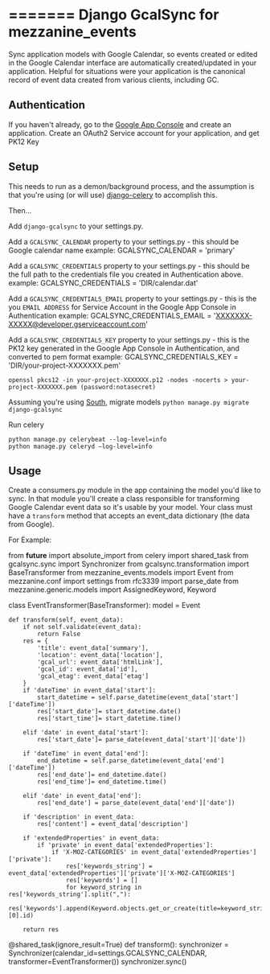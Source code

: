 =======
Django GcalSync for mezzanine_events
=============

Sync application models with Google Calendar, so events created or edited in the Google Calendar interface are automatically created/updated in your application. Helpful for situations were your application is the canonical record of event data created from various clients, including GC.

Authentication
----- 

If you haven't already, go to the [Google App Console](https://code.google.com/apis/console) and create an application. Create an OAuth2 Service account for your application, and get PK12 Key


Setup
-----

This needs to run as a demon/background process, and the assumption is that you're using (or will use) [django-celery](https://github.com/celery/django-celery) to accomplish this. 

Then...

Add `django-gcalsync` to your settings.py. 

Add a `GCALSYNC_CALENDAR` property to your settings.py - this should be Google calendar name
example: GCALSYNC_CALENDAR = 'primary'

Add a `GCALSYNC_CREDENTIALS` property to your settings.py - this should be the full path to the credentials file you created in Authentication above.
example: GCALSYNC_CREDENTIALS = 'DIR/calendar.dat'

Add a `GCALSYNC_CREDENTIALS_EMAIL` property to your settings.py - this is the you `EMAIL ADDRESS` for Service Account in the Google App Console in Authentication
example: GCALSYNC_CREDENTIALS_EMAIL = 'XXXXXXX-XXXXX@developer.gserviceaccount.com'

Add a `GCALSYNC_CREDENTIALS_KEY` property to your settings.py - this is the PK12 key generated in the Google App Console in Authentication, and converted to pem format
example: GCALSYNC_CREDENTIALS_KEY = 'DIR/your-project-XXXXXXX.pem'

    openssl pkcs12 -in your-project-XXXXXXX.p12 -nodes -nocerts > your-project-XXXXXXX.pem (password:notasecret)

Assuming you're using [South](http://south.aeracode.org/), migrate models `python manage.py migrate django-gcalsync`

Run celery

    python manage.py celerybeat --log-level=info
    python manage.py celeryd —log-level=info


Usage
-----

Create a consumers.py module in the app containing the model you'd like to sync. In that module you'll create a class responsible for transforming Google Calendar event data so it's usable by your model. Your class must have a `transform` method that accepts an event_data dictionary (the data from Google).

For Example:

from __future__ import absolute_import
from celery import shared_task
from gcalsync.sync import Synchronizer
from gcalsync.transformation import BaseTransformer
from mezzanine_events.models import Event
from mezzanine.conf import settings
from rfc3339 import parse_date
from mezzanine.generic.models import AssignedKeyword, Keyword


class EventTransformer(BaseTransformer):
    model = Event

    def transform(self, event_data):
        if not self.validate(event_data):
            return False
        res = {
            'title': event_data['summary'],
            'location': event_data['location'],
            'gcal_url': event_data['htmlLink'],
            'gcal_id': event_data['id'],
            'gcal_etag': event_data['etag']
        }
        if 'dateTime' in event_data['start']:
            start_datetime = self.parse_datetime(event_data['start']['dateTime'])
            res['start_date']= start_datetime.date()
            res['start_time']= start_datetime.time()

        elif 'date' in event_data['start']:
            res['start_date']= parse_date(event_data['start']['date'])

        if 'dateTime' in event_data['end']:
            end_datetime = self.parse_datetime(event_data['end']['dateTime'])
            res['end_date']= end_datetime.date()
            res['end_time']= end_datetime.time()

        elif 'date' in event_data['end']:
            res['end_date'] = parse_date(event_data['end']['date'])

        if 'description' in event_data:
            res['content'] = event_data['description']

        if 'extendedProperties' in event_data:
            if 'private' in event_data['extendedProperties']:
                if 'X-MOZ-CATEGORIES' in event_data['extendedProperties']['private']:
                    res['keywords_string'] = event_data['extendedProperties']['private']['X-MOZ-CATEGORIES']
                    res['keywords'] = []
                    for keyword_string in res['keywords_string'].split(","):
                        res['keywords'].append(Keyword.objects.get_or_create(title=keyword_string)[0].id)

        return res

@shared_task(ignore_result=True)
def transform():
    synchronizer = Synchronizer(calendar_id=settings.GCALSYNC_CALENDAR, transformer=EventTransformer())
    synchronizer.sync()

